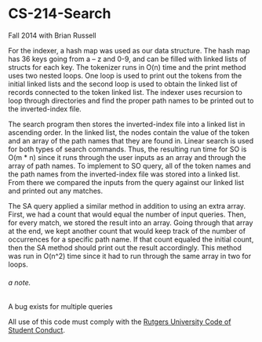 # CS-214-Search
Fall 2014 with Brian Russell


For the indexer, a hash map was used as our data structure. The hash map has 36 keys going
from a – z and 0-9, and can be filled with linked lists of structs for each key. The tokenizer runs in O(n) time
and the print method uses two nested loops. One loop is used to print out the tokens from the initial
linked lists and the second loop is used to obtain the linked list of records connected to the token linked
list. The indexer uses recursion to loop through directories and find the proper path names to be printed
out to the inverted-index file.

The search program then stores the inverted-index file into a linked list in ascending order. In
the linked list, the nodes contain the value of the token and an array of the path names that they are
found in. Linear search is used for both types of search commands. Thus, the resulting run time for SO is
O(m * n) since it runs through the user inputs as an array and through the array of path names.
To implement to SO query, all of the token names and the path names from the inverted-index file was stored into a linked list. From there we compared the inputs from the query against our linked list and printed out any matches.

The SA query applied a similar method in addition to using an extra array. First, we had a count
that would equal the number of input queries. Then, for every match, we stored the result into an array.
Going through that array at the end, we kept another count that would keep track of the number of
occurrences for a specific path name. If that count equaled the initial count, then the SA method should
print out the result accordingly. This method was run in O(n^2) time since it had to run through the
same array in two for loops.

###### a note.
A bug exists for multiple queries

All use of this code must comply with the [Rutgers University Code of Student Conduct](http://eden.rutgers.edu/%7Epmj34/media/AcademicIntegrity.pdf).

